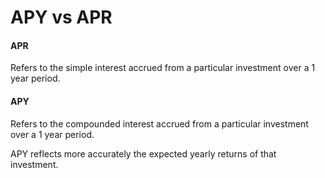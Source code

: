 # APY vs APR

#### APR&#x20;

Refers to the simple interest accrued from a particular investment over a 1 year period.

#### APY&#x20;

Refers to the compounded interest accrued from a particular investment over a 1 year period.

APY reflects more accurately the expected yearly returns of that investment.&#x20;

####
